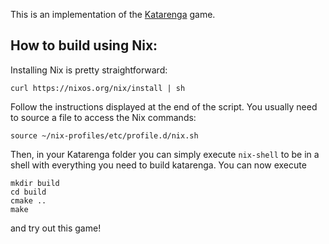 This is an implementation of the [Katarenga](http://www.parlettgames.uk/katarenga/) game.

How to build using Nix:
---------------

Installing Nix is pretty straightforward:
```
curl https://nixos.org/nix/install | sh
```
Follow the instructions displayed at the end of the script. You usually need to source a file to access the Nix commands:
```
source ~/nix-profiles/etc/profile.d/nix.sh
```

Then, in your Katarenga folder you can simply execute `nix-shell` to be in a shell with everything you need to build katarenga.
You can now execute
```
mkdir build
cd build
cmake ..
make
```
and try out this game!
